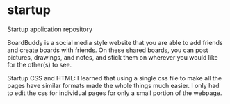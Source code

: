 # startup
Startup application repository

BoardBuddy is a social media style website that you are able to add friends and create boards with friends. On these shared boards, you can post pictures, drawings, and notes, and stick them on wherever you would like for the other(s) to see.


Startup CSS and HTML: I learned that using a single css file to make all the pages have similar formats made the whole things much easier. I only had to edit the css for individual pages for only a small portion of the webpage.
